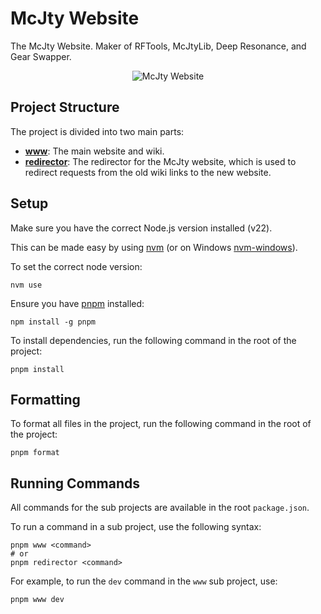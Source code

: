 # McJty Website

The McJty Website.
Maker of RFTools, McJtyLib, Deep Resonance, and Gear Swapper.

<div align="center">
    <img src="./www/static/img/logo.png" alt="McJty Website">
</div>

## Project Structure

The project is divided into two main parts:

- [**www**](./www): The main website and wiki.
- [**redirector**](./redirector): The redirector for the McJty website, which is used to redirect requests from the old wiki links to the new website.

## Setup

Make sure you have the correct Node.js version installed (v22).

This can be made easy by using [nvm](https://github.com/nvm-sh/nvm) (or on Windows [nvm-windows](https://github.com/coreybutler/nvm-windows)).

To set the correct node version:

```shell
nvm use
```

Ensure you have [pnpm](https://pnpm.io/) installed:

```shell
npm install -g pnpm
```

To install dependencies, run the following command in the root of the project:

```shell
pnpm install
```

## Formatting

To format all files in the project, run the following command in the root of the project:

```shell
pnpm format
```

## Running Commands

All commands for the sub projects are available in the root `package.json`.

To run a command in a sub project, use the following syntax:

```shell
pnpm www <command>
# or
pnpm redirector <command>
```

For example, to run the `dev` command in the `www` sub project, use:

```shell
pnpm www dev
```
